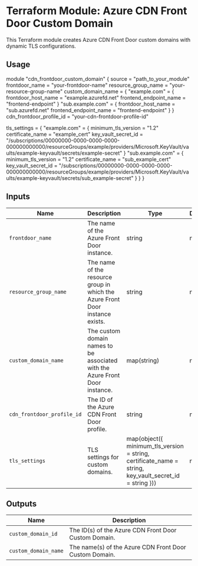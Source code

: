 # Terraform Module: Azure CDN Front Door Custom Domain

This Terraform module creates Azure CDN Front Door custom domains with dynamic TLS configurations.


## Usage

module "cdn_frontdoor_custom_domain" {
  source                = "path_to_your_module"
  frontdoor_name        = "your-frontdoor-name"
  resource_group_name   = "your-resource-group-name"
  custom_domain_name    = {
    "example.com" = {
      frontdoor_host_name     = "example.azurefd.net"
      frontend_endpoint_name  = "frontend-endpoint"
    }
    "sub.example.com" = {
      frontdoor_host_name     = "sub.azurefd.net"
      frontend_endpoint_name  = "frontend-endpoint"
    }
  }
  cdn_frontdoor_profile_id = "your-cdn-frontdoor-profile-id"

  tls_settings = {
    "example.com" = {
      minimum_tls_version = "1.2"
      certificate_name    = "example_cert"
      key_vault_secret_id = "/subscriptions/00000000-0000-0000-0000-000000000000/resourceGroups/example/providers/Microsoft.KeyVault/vaults/example-keyvault/secrets/example-secret"
    }
    "sub.example.com" = {
      minimum_tls_version = "1.2"
      certificate_name    = "sub_example_cert"
      key_vault_secret_id = "/subscriptions/00000000-0000-0000-0000-000000000000/resourceGroups/example/providers/Microsoft.KeyVault/vaults/example-keyvault/secrets/sub_example-secret"
    }
  }
}

## Inputs

| Name                      | Description                                                             | Type                                                                 | Default | Required |
|---------------------------|-------------------------------------------------------------------------|----------------------------------------------------------------------|---------|----------|
| `frontdoor_name`          | The name of the Azure Front Door instance.                               | string                                                               | n/a     | yes      |
| `resource_group_name`     | The name of the resource group in which the Azure Front Door instance exists. | string                                                               | n/a     | yes      |
| `custom_domain_name`      | The custom domain names to be associated with the Azure Front Door instance. | map(string)                                                          | n/a     | yes      |
| `cdn_frontdoor_profile_id`| The ID of the Azure CDN Front Door profile.                               | string                                                               | n/a     | yes      |
| `tls_settings`            | TLS settings for custom domains.                                          | map(object({ minimum_tls_version = string, certificate_name = string, key_vault_secret_id = string })) | n/a     | yes      |

## Outputs

| Name                  | Description                                      |
|-----------------------|--------------------------------------------------|
| `custom_domain_id`    | The ID(s) of the Azure CDN Front Door Custom Domain. |
| `custom_domain_name`  | The name(s) of the Azure CDN Front Door Custom Domain. |
